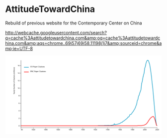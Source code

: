 # AttitudeTowardChina
Rebuild of previous website for the Contemporary Center on China 

http://webcache.googleusercontent.com/search?q=cache%3Aattitudetowardchina.com&amp;oq=cache%3Aattitudetowardchina.com&amp;aqs=chrome..69i57j69i58.11198j1j7&amp;sourceid=chrome&amp;ie=UTF-8

<img src="assets/citations.svg">
